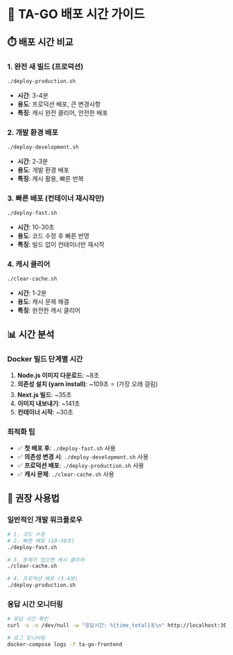 # 🚀 TA-GO 배포 시간 가이드

## ⏱️ 배포 시간 비교

### **1. 완전 새 빌드 (프로덕션)**
```bash
./deploy-production.sh
```
- **시간**: 3-4분
- **용도**: 프로덕션 배포, 큰 변경사항
- **특징**: 캐시 완전 클리어, 안전한 배포

### **2. 개발 환경 배포**
```bash
./deploy-development.sh
```
- **시간**: 2-3분
- **용도**: 개발 환경 배포
- **특징**: 캐시 활용, 빠른 반복

### **3. 빠른 배포 (컨테이너 재시작만)**
```bash
./deploy-fast.sh
```
- **시간**: 10-30초
- **용도**: 코드 수정 후 빠른 반영
- **특징**: 빌드 없이 컨테이너만 재시작

### **4. 캐시 클리어**
```bash
./clear-cache.sh
```
- **시간**: 1-2분
- **용도**: 캐시 문제 해결
- **특징**: 완전한 캐시 클리어

## 📊 시간 분석

### **Docker 빌드 단계별 시간**
1. **Node.js 이미지 다운로드**: ~8초
2. **의존성 설치 (yarn install)**: ~109초 ⭐ (가장 오래 걸림)
3. **Next.js 빌드**: ~35초
4. **이미지 내보내기**: ~141초
5. **컨테이너 시작**: ~30초

### **최적화 팁**
- ✅ **첫 배포 후**: `./deploy-fast.sh` 사용
- ✅ **의존성 변경 시**: `./deploy-development.sh` 사용
- ✅ **프로덕션 배포**: `./deploy-production.sh` 사용
- ✅ **캐시 문제**: `./clear-cache.sh` 사용

## 🎯 권장 사용법

### **일반적인 개발 워크플로우**
```bash
# 1. 코드 수정
# 2. 빠른 배포 (10-30초)
./deploy-fast.sh

# 3. 문제가 있으면 캐시 클리어
./clear-cache.sh

# 4. 프로덕션 배포 (3-4분)
./deploy-production.sh
```

### **응답 시간 모니터링**
```bash
# 응답 시간 확인
curl -s -o /dev/null -w "응답시간: %{time_total}초\n" http://localhost:3011

# 로그 모니터링
docker-compose logs -f ta-go-frontend
```
